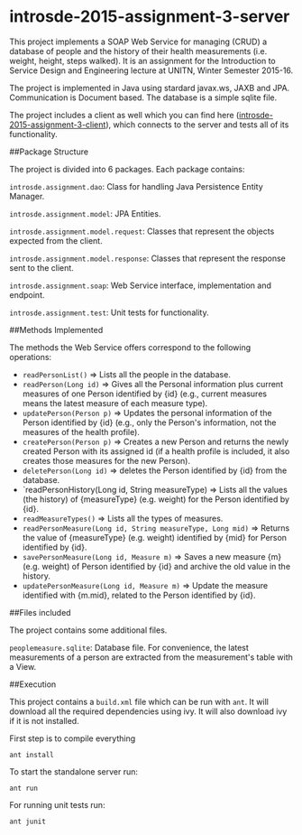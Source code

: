 # introsde-2015-assignment-3-server

This project implements a SOAP Web Service for managing (CRUD) a database of people and the history of their health measurements (i.e. weight, height, steps walked). It is an assignment for the Introduction to Service Design and Engineering lecture at UNITN, Winter Semester 2015-16.

The project is implemented in Java using stardard javax.ws, JAXB and JPA. Communication is Document based. The database is a simple sqlite file.

The project includes a client as well which you can find here ([introsde-2015-assignment-3-client](https://github.com/djbb7/introsde-2015-assignment-3-client)), which connects to the server and tests all of its functionality.


##Package Structure

The project is divided into 6 packages. Each package contains:

`introsde.assignment.dao`: Class for handling Java Persistence Entity Manager.

`introsde.assignment.model`: JPA Entities.

`introsde.assignment.model.request`: Classes that represent the objects expected from the client.

`introsde.assignment.model.response`: Classes that represent the response sent to the client.

`introsde.assignment.soap`: Web Service interface, implementation and endpoint.

`introsde.assignment.test`: Unit tests for functionality.

##Methods Implemented

The methods the Web Service offers correspond to the following operations:

* `readPersonList()` => Lists all the people in the database.
* `readPerson(Long id)` => Gives all the Personal information plus current measures of one Person identified by {id} (e.g., current measures means the latest measure of each measure type).
* `updatePerson(Person p)` => Updates the personal information of the Person identified by {id} (e.g., only the Person's information, not the measures of the health profile).
* `createPerson(Person p)` => Creates a new Person and returns the newly created Person with its assigned id (if a health profile is included, it also creates those measures for the new Person).
* `deletePerson(Long id)` => deletes the Person identified by {id} from the database.
* `readPersonHistory(Long id, String measureType) => Lists all the values (the history) of {measureType} (e.g. weight) for the Person identified by {id}.
* `readMeasureTypes()` => Lists all the types of measures.
* `readPersonMeasure(Long id, String measureType, Long mid)` => Returns the value of {measureType} (e.g. weight) identified by {mid} for Person identified by {id}.
* `savePersonMeasure(Long id, Measure m)` => Saves a new measure {m} (e.g. weight) of Person identified by {id} and archive the old value in the history.
* `updatePersonMeasure(Long id, Measure m)` => Update the measure identified with {m.mid}, related to the Person identified by {id}.

##Files included

The project contains some additional files.

`peoplemeasure.sqlite`: Database file. For convenience, the latest measurements of a person are extracted from the measurement's table with a View.

##Execution

This project contains a `build.xml` file which can be run with `ant`. It will download all the required dependencies using ivy. It will also download ivy if it is not installed.


First step is to compile everything
```
ant install
```

To start the standalone server run:
```
ant run
```

For running unit tests run:
```
ant junit
```
